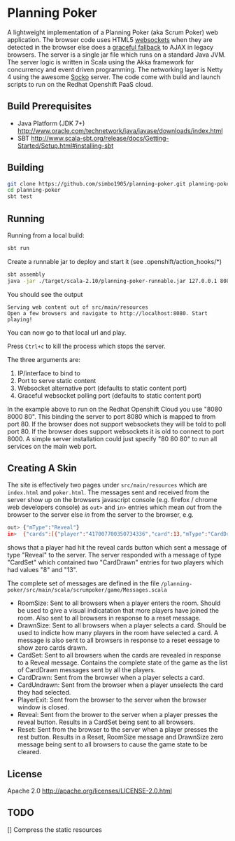 # Planning Poker

A lightweight implementation of a Planning Poker (aka Scrum Poker) web application. The browser code uses HTML5 [websockets](https://http://www.websocket.org/) when they are detected in the browser else does a [graceful fallback](https://github.com/ffdead/jquery-graceful-websocket) to AJAX in legacy browsers. The server is a single jar file which runs on a standard Java JVM. The server logic is written in Scala using the Akka framework for concurrency and event driven programming. The networking layer is Netty 4 using the awesome [Socko](https://github.com/mashupbots/socko) server. The code come with build and launch scripts to run on the Redhat Openshift PaaS cloud.  

## Build Prerequisites

  - Java Platform (JDK 7+) http://www.oracle.com/technetwork/java/javase/downloads/index.html
  - SBT http://www.scala-sbt.org/release/docs/Getting-Started/Setup.html#installing-sbt

## Building

```sh
git clone https://github.com/simbo1905/planning-poker.git planning-poker
cd planning-poker
sbt test
```

## Running

Running from a local build:

```sh
sbt run
```

Create a runnable jar to deploy and start it (see .openshift/action_hooks/*)

```sh
sbt assembly
java -jar ./target/scala-2.10/planning-poker-runnable.jar 127.0.0.1 8080 8000 80
```

You should see the output 

```
Serving web content out of src/main/resources
Open a few browsers and navigate to http://localhost:8080. Start playing!
```

You can now go to that local url and play. 

Press ```Ctrl+c``` to kill the process which stops the server. 

The three arguments are:

1. IP/interface to bind to
2. Port to serve static content
3. Websocket alternative port (defaults to static content port)
4. Graceful websocket polling port (defaults to static content port)

In the example above to run on the Redhat Openshift Cloud you use "8080 8000 80". This binding the server to port 8080 which is mapped to from port 80. If the browser does not support websockets they will be told to poll port 80. If the browser does support websockets it is old to connect to port 8000. A simple server installation could just specify "80 80 80" to run all services on the main web port.   

## Creating A Skin

The site is effectively two pages under ```src/main/resources``` which are ```index.html``` and ```poker.html```. The messages sent and received from the server show up on the browsers javascript console (e.g. firefox / chrome web developers console) as ```out>``` and ```in>``` entries which mean *out* from the browser to the server else *in* from the server to the browser, e.g. 

```sh
out> {"mType":"Reveal"}
in>  {"cards":[{"player":"417007700350734336","card":13,"mType":"CardDrawn"},{"player":"417007962322767872","card":8,"mType":"CardDrawn"}],"mType":"CardSet"}"
```

shows that a player had hit the reveal cards button which sent a message of type "Reveal" to the server. The server responded with a message of type "CardSet" which contained two "CardDrawn" entries for two players which had values "8" and "13". 

The complete set of messages are defined in the file ```/planning-poker/src/main/scala/scrumpoker/game/Messages.scala```

- RoomSize: Sent to all browsers when a player enters the room. Should be used to give a visual indicatation that more players have joined the room. Also sent to all browsers in response to a reset message. 
- DrawnSize: Sent to all browsers when a player selects a card. Should be used to indicte how many players in the room have selected a card. A message is also sent to all browsers in response to a reset eessage to show zero cards drawn. 
- CardSet: Sent to all browsers when the cards are revealed in response to a Reveal message. Contains the complete state of the game as the list of CardDrawn messages sent by all the players. 
- CardDrawn: Sent from the browser when a player selects a card.
- CardUndrawn: Sent from the browser when a player unselects the card they had selected. 
- PlayerExit: Sent from the browser to the server when the browser window is closed. 
- Reveal: Sent from the brower to the server when a player presses the reveal button. Results in a CardSet being sent to all browsers. 
- Reset: Sent from the browser to the server when a player presses the rest button. Results in a Reset, RoomSize message and DrawnSize zero message being sent to all browsers to cause the game state to be cleared. 

License
----

Apache 2.0 http://apache.org/licenses/LICENSE-2.0.html

TODO
----

[] Compress the static resources
	

